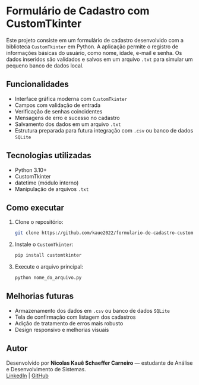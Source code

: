 
# Formulário de Cadastro com CustomTkinter

Este projeto consiste em um formulário de cadastro desenvolvido com a biblioteca `CustomTkinter` em Python. A aplicação permite o registro de informações básicas do usuário, como nome, idade, e-mail e senha. Os dados inseridos são validados e salvos em um arquivo `.txt` para simular um pequeno banco de dados local.

## Funcionalidades

- Interface gráfica moderna com `CustomTkinter`
- Campos com validação de entrada
- Verificação de senhas coincidentes
- Mensagens de erro e sucesso no cadastro
- Salvamento dos dados em um arquivo `.txt`
- Estrutura preparada para futura integração com `.csv` ou banco de dados `SQLite`

## Tecnologias utilizadas

- Python 3.10+
- CustomTkinter
- datetime (módulo interno)
- Manipulação de arquivos `.txt`

## Como executar

1. Clone o repositório:
   ```bash
   git clone https://github.com/kaue2022/formulario-de-cadastro-customtkinter1.git
   ```
2. Instale o `CustomTkinter`:
   ```bash
   pip install customtkinter
   ```
3. Execute o arquivo principal:
   ```bash
   python nome_do_arquivo.py
   ```

## Melhorias futuras

- Armazenamento dos dados em `.csv` ou banco de dados `SQLite`
- Tela de confirmação com listagem dos cadastros
- Adição de tratamento de erros mais robusto
- Design responsivo e melhorias visuais

## Autor

Desenvolvido por **Nicolas Kauê Schaeffer Carneiro** — estudante de Análise e Desenvolvimento de Sistemas.  
[LinkedIn](https://www.linkedin.com/in/kaue-carneiro-41b092212/) | [GitHub](https://github.com/kaue2022)
